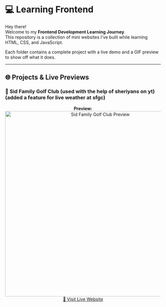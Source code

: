 # 💻 Learning Frontend

Hey there!  
Welcome to my **Frontend Development Learning Journey**.  
This repository is a collection of mini websites I've built while learning HTML, CSS, and JavaScript.

Each folder contains a complete project with a live demo and a GIF preview to show off what it does.

---

## 🌐 Projects & Live Previews

### 📍 Sid Family Golf Club (used with the help of sheriyans on yt) (added a feature for live weather at sfgc)

<p align="center">
  <b>Preview:</b><br>
  <a href="https://your-username.github.io/learning-frontend/sid-family-golf-club/">
    <img src="./sid-family-golf-club/preview.gif" width="600" alt="Sid Family Golf Club Preview">
  </a><br>
  <a href="https://your-username.github.io/learning-frontend/sid-family-golf-club/">🔗 Visit Live Website</a>
</p>
